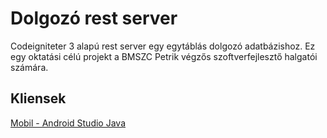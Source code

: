 # Dolgozó rest server

Codeigniteter 3 alapú rest server egy egytáblás dolgozó adatbázishoz. 
Ez egy oktatási célú projekt a BMSZC Petrik végzős szoftverfejlesztő halgatói számára.

## Kliensek
[Mobil - Android Studio Java](https://github.com/darkbeast0106/Android_DolgozoApiRestClient)
